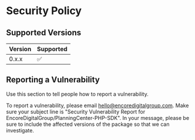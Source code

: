 # Security Policy

## Supported Versions

| Version | Supported |
|---------|-----------|
| 0.x.x   | ✅        |

## Reporting a Vulnerability

Use this section to tell people how to report a vulnerability.

To report a vulnerability, please email hello@encoredigitalgroup.com. Make sure your subject line is "Security Vulnerability Report for EncoreDigitalGroup/PlanningCenter-PHP-SDK".
In your message, please be sure to include the affected versions of the package so that we can investigate.
